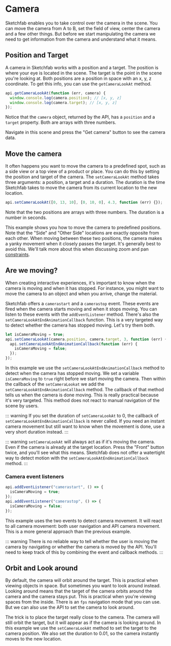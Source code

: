 <script setup>
import CodePenEmbed from '../../components/CodePenEmbed.vue'
</script>

# Camera

Sketchfab enables you to take control over the camera in the scene. You can move the camera from A to B, set the field of view, center the camera and a few other things. But before we start manipulating the camera we need to get information from the camera and understand what it means.

## Position and Target

A camera in Sketchfab works with a position and a target. The position is where your eye is located in the scene. The target is the point in the scene you're looking at. Both positions are a position in space with an x, y, z coordinate. To get this info, you can use the `getCameraLookAt` method.

```js
api.getCameraLookAt(function (err, camera) {
  window.console.log(camera.position); // [x, y, z]
  window.console.log(camera.target); // [x, y, z]
});
```

Notice that the `camera` object, returned by the API, has a `position` and a `target` property. Both are arrays with three numbers.

<CodePenEmbed id="eYbpZKK/480a125cd069378399e055d51457f775" tab="result" />

Navigate in this scene and press the "Get camera" button to see the camera data.

## Move the camera

It often happens you want to move the camera to a predefined spot, such as a side view or a top view of a product or place. You can do this by setting the position and target of the camera. The `setCameraLookAt` method takes three arguments: a position, a target and a duration. The duration is the time Sketchfab takes to move the camera from its current location to the new location.

```js
api.setCameraLookAt([0, 13, 10], [0, 10, 0], 4.3, function (err) {});
```

Note that the two positions are arrays with three numbers. The duration is a number in seconds.

<CodePenEmbed id="oNJjxmv/a6e19520a0817a013497be2b7b46bc1a" tab="result" />

This example shows you how to move the camera to predefined positions. Note that the "Side" and "Other Side" locations are exactly opposite from each other. When moving between these two positions, the camera makes a yanky movement when it closely passes the target. It's generally best to avoid this. We'll talk more about this when discussing zoom and pan [constraints](./camera-constraints.md#camera-conflicts).

## Are we moving?

When creating interactive experiences, it's important to know when the camera is moving and when it has stopped. For instance, you might want to move the camera to an object and when you arrive, change the material.

Sketchfab offers a `camerastart` and a `camerastop` event. These events are fired when the camera starts moving and when it stops moving. You can listen to these events with the `addEventListener` method. There's also the `setCameraLookAtEndAnimationCallback` function. This is a very targeted way to detect whether the camera has stopped moving. Let's try them both.

<CodePenEmbed id="MWZaegq/06a85dad7f660956092b1191e2d4c536" tab="result" />

```js
let isCameraMoving = true;
api.setCameraLookAt(camera.position, camera.target, 3, function (err) {
  api.setCameraLookAtEndAnimationCallback(function (err) {
    isCameraMoving = false;
  });
});
```

In this example we use the `setCameraLookAtEndAnimationCallback` method to detect when the camera has stopped moving. We set a variable `isCameraMoving` to `true` right before we start moving the camera. Then within the callback of the `setCameraLookat` we add the `setCameraLookAtEndAnimationCallback` method. The callback of that method tells us when the camera is done moving. This is really practical because it's very targeted. This method does not react to manual navigation of the scene by users.

::: warning
If you set the duration of `setCameraLookAt` to 0, the callback of `setCameraLookAtEndAnimationCallback` is never called. If you need an instant camera movement but still want to know when the movement is done, use a very short duration instead.
:::

::: warning
`setCameraLookAt` will always act as if it's moving the camera. Even if the camera is already at the target location. Press the "Front" button twice, and you'll see what this means. Sketchfab does not offer a watertight way to detect motion with the `setCameraLookAtEndAnimationCallback` method.
:::

### Camera event listeners

<CodePenEmbed id="/LYMpZpE/5a77653806e2e5994cbadf66de213bd9" tab="result" />

```js
api.addEventListener("camerastart", () => {
  isCameraMoving = true;
});
api.addEventListener("camerastop", () => {
  isCameraMoving = false;
});
```

This example uses the two events to detect camera movement. It will react to all camera movement: both user navigation and API camera movement. This is a more general approach than the previous example.

::: warning
There is no reliable way to tell whether the user is moving the camera by navigating or whether the camera is moved by the API. You'll need to keep track of this by combining the event and callback methods.
:::

## Orbit and Look around

By default, the camera will orbit around the target. This is practical when viewing objects in space. But sometimes you want to look around instead. Looking around means that the target of the camera orbits around the camera and the camera stays put. This is practical when you're viewing spaces from the inside. There is an `fps` navigation mode that you can use. But we can also use the API to set the camera to look around.

<CodePenEmbed id="BavjNPK/b81e9a5f44ce328b5e0720905ec3b5cf" tab="result" />

The trick is to place the target really close to the camera. The camera will still orbit the target, but it will appear as if the camera is looking around. In this example we use the `setCameraLookAt` method to set the target to the camera position. We also set the duration to 0.01, so the camera instantly moves to the new location.
